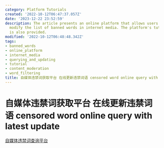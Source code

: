 ```yaml
---
category: Platform Tutorials
created: '2022-10-12T06:47:37.057Z'
date: '2023-12-22 23:52:59'
description: The article presents an online platform that allows users to check and
  modify the list of banned words in internet media. The platform's tutorial link
  is also provided.
modified: '2022-10-12T06:48:48.342Z'
tags:
- banned_words
- online_platform
- internet_media
- querying_and_updating
- tutorial
- content_moderation
- word_filtering
title: 自媒体违禁词获取平台 在线更新违禁词语 censored word online query with latest update
---
```


# 自媒体违禁词获取平台 在线更新违禁词语 censored word online query with latest update

[自媒体违禁词查询平台](https://zhuanlan.zhihu.com/p/518650680)
